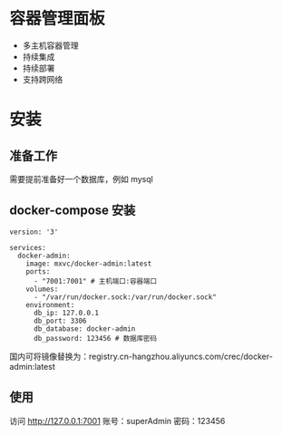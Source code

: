 # 容器管理面板
- 多主机容器管理
- 持续集成
- 持续部署
- 支持跨网络

# 安装

## 准备工作
需要提前准备好一个数据库，例如 mysql

## docker-compose 安装
```
version: '3'

services:
  docker-admin:
    image: mxvc/docker-admin:latest
    ports:
      - "7001:7001" # 主机端口:容器端口
    volumes:
      - "/var/run/docker.sock:/var/run/docker.sock" 
    environment:
      db_ip: 127.0.0.1 
      db_port: 3306
      db_database: docker-admin
      db_password: 123456 # 数据库密码
```

国内可将镜像替换为：registry.cn-hangzhou.aliyuncs.com/crec/docker-admin:latest

## 使用
访问 http://127.0.0.1:7001 账号：superAdmin 密码：123456
